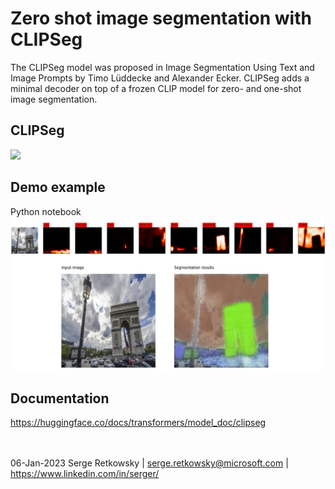 # Zero shot image segmentation with CLIPSeg

The CLIPSeg model was proposed in Image Segmentation Using Text and Image Prompts by Timo Lüddecke and Alexander Ecker.
CLIPSeg adds a minimal decoder on top of a frozen CLIP model for zero- and one-shot image segmentation.

## CLIPSeg
<img src="https://huggingface.co/datasets/huggingface/documentation-images/resolve/main/blog/123_clipseg-zero-shot/clipseg-overview.png">
<br>

## Demo example
Python notebook
<img src="segmentation_results.jpg">

## Documentation
https://huggingface.co/docs/transformers/model_doc/clipseg

<br><br>
06-Jan-2023 Serge Retkowsky | serge.retkowsky@microsoft.com | https://www.linkedin.com/in/serger/

